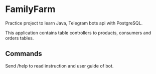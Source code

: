 # FamilyFarm
Practice project to learn Java, Telegram bots api with PostgreSQL.

This application contains table controllers to products, consumers and orders tables.

## Commands

Send /help to read instruction and user guide of bot.
